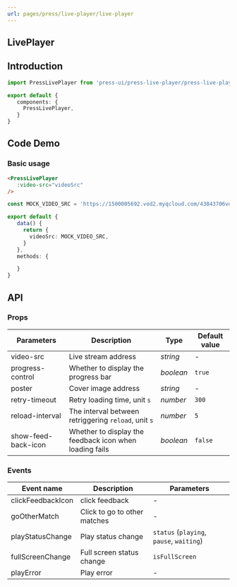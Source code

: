 ```yaml
---
url: pages/press/live-player/live-player
---
```


## LivePlayer 


## Introduction

```ts
import PressLivePlayer from 'press-ui/press-live-player/press-live-player';

export default {
   components: {
     PressLivePlayer,
   }
}
```

## Code Demo

### Basic usage

```html
<PressLivePlayer
   :video-src="videoSrc"
/>
```

```ts
const MOCK_VIDEO_SRC = 'https://1500005692.vod2.myqcloud.com/43843706vodtranscq1500005692/62656d94387702300542496289/v.f100240.m3u8';

export default {
   data() {
     return {
       videoSrc: MOCK_VIDEO_SRC,
     }
   },
   methods: {

   }
}
```


## API

### Props

| Parameters          | Description                                             | Type      | Default value |
| ------------------- | ------------------------------------------------------- | --------- | ------------- |
| video-src           | Live stream address                                     | _string_  | -             |
| progress-control    | Whether to display the progress bar                     | _boolean_ | `true`        |
| poster              | Cover image address                                     | _string_  | -             |
| retry-timeout       | Retry loading time, unit `s`                            | _number_  | `300`         |
| reload-interval     | The interval between retriggering `reload`, unit `s`    | _number_  | `5`           |
| show-feed-back-icon | Whether to display the feedback icon when loading fails | _boolean_ | `false`       |



### Events

| Event name        | Description                  | Parameters                               |
| ----------------- | ---------------------------- | ---------------------------------------- |
| clickFeedbackIcon | click feedback               | -                                        |
| goOtherMatch      | Click to go to other matches | -                                        |
| playStatusChange  | Play status change           | `status` (`playing`, `pause`, `waiting`) |
| fullScreenChange  | Full screen status change    | `isFullScreen`                           |
| playError         | Play error                   | -                                        |